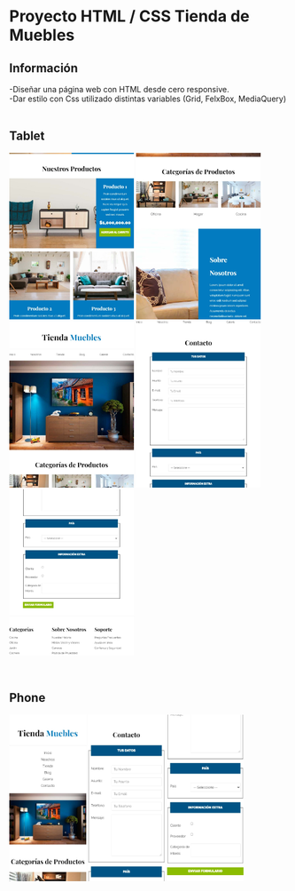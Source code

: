 # Proyecto HTML / CSS Tienda de Muebles

## Información

-Diseñar una página web con HTML desde cero responsive. <br>
-Dar estilo con Css utilizado distintas variables (Grid, FelxBox, MediaQuery)
<br><br>





## Tablet
<p aling="center">
  <img height="300" src="./imgMuestra/tablet-inicio.jpg" />
  <img height="300" src="./imgMuestra/tablet-nav.jpg" />
  <img height="300" src="./imgMuestra/tablet-head.jpg" />
  <img height="300" src="./imgMuestra/tablet-form1.jpg" />
  <img height="300" src="./imgMuestra/tablet-form2.jpg" />
</p>
<br>

## Phone
  <p>
      <img height="300" src="./imgMuestra/phone-head.jpg" />
      <img height="300" src="./imgMuestra/phone-form1.jpg" />
      <img height="300" src="./imgMuestra/phone-form2.jpg" />
  </p>